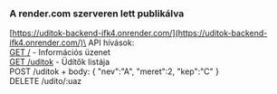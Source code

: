 ### A render.com szerveren lett publikálva
[https://uditok-backend-ifk4.onrender.com/](https://uditok-backend-ifk4.onrender.com/)\
API hívások:\
[GET /](https://uditok-backend-ifk4.onrender.com/) - Információs üzenet\
[GET /uditok](https://uditok-backend-ifk4.onrender.com/uditok) - Üdítők listája\
POST /uditok + body: { "nev":"A", "meret":2, "kep":"C" }\
DELETE /udito/:uaz
